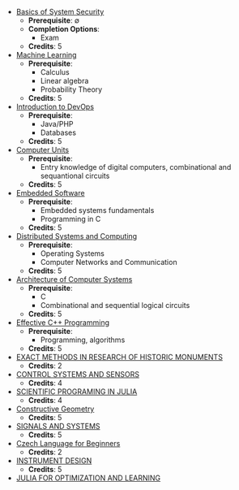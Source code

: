 - [Basics of System Security](https://mobility.cvut.cz/prospectus/course/15762)
	- **Prerequisite**: $\emptyset$
	- **Completion Options**: 
		- Exam
	- **Credits**: 5
- [Machine Learning](https://mobility.cvut.cz/prospectus/course/15817)
	- **Prerequisite**: 
		- Calculus
		- Linear algebra
		- Probability Theory
	- **Credits**: 5
- [Introduction to DevOps](https://mobility.cvut.cz/prospectus/course/15777)
	- **Prerequisite**:
		- Java/PHP
		- Databases
	- **Credits**: 5
- [Computer Units](https://mobility.cvut.cz/prospectus/course/15794)
	- **Prerequisite**:
		- Entry knowledge of digital computers, combinational and sequantional circuits
	- **Credits**: 5
- [Embedded Software](https://mobility.cvut.cz/prospectus/course/15786)
	- **Prerequisite**:
		- Embedded systems fundamentals
		- Programming in C
	- **Credits**: 5
- [Distributed Systems and Computing](https://mobility.cvut.cz/prospectus/course/15800)
	- **Prerequisite**:
		- Operating Systems
		- Computer Networks and Communication
	- **Credits**: 5
- [Architecture of Computer Systems](https://mobility.cvut.cz/prospectus/course/15803)
	- **Prerequisite**: 
		- C
		- Combinational and sequential logical circuits
	- **Credits**: 5
- [Effective C++ Programming](https://mobility.cvut.cz/prospectus/course/15803)
	- **Prerequisite**:
		- Programming, algorithms
	- **Credits**: 5
- [EXACT METHODS IN RESEARCH OF HISTORIC MONUMENTS](https://mobility.cvut.cz/prospectus/course/15725) 
	- **Credits**: 2 
- [CONTROL SYSTEMS AND SENSORS](https://mobility.cvut.cz/prospectus/course/15679)
	- **Credits**: 4 
- [SCIENTIFIC PROGRAMING IN JULIA](https://mobility.cvut.cz/prospectus/course/15893)
	- **Credits**: 4
- [Constructive Geometry](https://mobility.cvut.cz/prospectus/course/15306)
	- **Credits**: 5
- [SIGNALS AND SYSTEMS](https://mobility.cvut.cz/prospectus/course/15238)
	- **Credits**: 5
- [Czech Language for Beginners](https://mobility.cvut.cz/prospectus/course/15210)
	- **Credits**: 2
- [INSTRUMENT DESIGN](https://mobility.cvut.cz/prospectus/course/15241)
	- **Credits**: 5
- [JULIA FOR OPTIMIZATION AND LEARNING](https://mobility.cvut.cz/prospectus/course/14468)